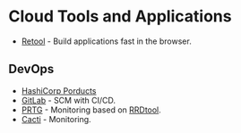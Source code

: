 # Cloud Tools and Applications

* [Retool](https://tryretool.com/) - Build applications fast in the browser.

## DevOps

* [HashiCorp Porducts](https://www.hashicorp.com/)
* [GitLab](https://www.hashicorp.com/) - SCM with CI/CD.
* [PRTG](https://www.paessler.com/prtg) - Monitoring based on [RRDtool](https://oss.oetiker.ch/rrdtool/).
* [Cacti](https://www.cacti.net/) - Monitoring.
